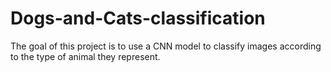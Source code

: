 # Dogs-and-Cats-classification
The goal of this project is to use a CNN model to classify images  according to the type of animal they represent.
